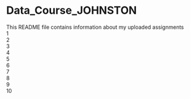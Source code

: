 # Data_Course_JOHNSTON  
This README file contains information about my uploaded assignments  
1  
2  
3  
4  
5  
6  
7  
8  
9  
10  
